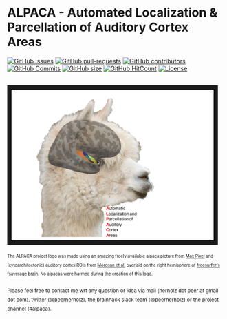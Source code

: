 # ALPACA - Automated Localization & Parcellation of Auditory Cortex Areas
[![GitHub issues](https://img.shields.io/github/issues/C0C0AN/ALPACA.svg)](https://github.com/C0C0AN/ALPACA/issues/)
[![GitHub pull-requests](https://img.shields.io/github/issues-pr/C0C0AN/ALPACA.svg)](https://github.com/C0C0AN/ALPACA/pulls/)
[![GitHub contributors](https://img.shields.io/github/contributors/C0C0AN/ALPACA.svg)](https://GitHub.com/PeerHerholz/C0C0AN/ALPACA/contributors/)
[![GitHub Commits](https://github-basic-badges.herokuapp.com/commits/C0C0AN/ALPACA.svg)](https://github.com/C0C0AN/ALPACA/commits/master)
[![GitHub size](https://github-size-badge.herokuapp.com/C0C0AN/ALPACA.svg)](https://github.com/C0C0AN/ALPACA/archive/master.zip)
[![GitHub HitCount](http://hits.dwyl.io/C0C0AN/ALPACA.svg)](http://hits.dwyl.io/C0C0AN/ALPACA)
[![License](https://img.shields.io/badge/License-BSD%203--Clause-blue.svg)](https://opensource.org/licenses/BSD-3-Clause)

&nbsp;&nbsp;&nbsp;&nbsp;&nbsp;&nbsp;&nbsp;&nbsp;&nbsp;&nbsp;&nbsp;&nbsp;&nbsp;&nbsp;&nbsp;&nbsp;&nbsp;&nbsp;&nbsp;&nbsp;&nbsp;&nbsp;&nbsp;&nbsp;&nbsp;&nbsp;&nbsp;&nbsp;&nbsp;&nbsp;&nbsp;&nbsp;&nbsp;&nbsp;&nbsp;&nbsp;&nbsp;&nbsp;&nbsp;&nbsp;&nbsp;&nbsp;&nbsp;&nbsp;&nbsp;&nbsp;&nbsp;&nbsp;&nbsp;&nbsp;&nbsp;&nbsp;&nbsp;&nbsp;&nbsp;&nbsp;&nbsp;&nbsp;&nbsp;&nbsp;&nbsp;&nbsp; <img src="resources/img/ALPACA_logo.png" alt="alpaca logo" width="470" height="350" border="10">

<sub><sup>The ALPACA project logo was made using an amazing freely available alpaca picture from [Max Pixel](http://maxpixel.freegreatpicture.com/Pako-Mammal-Wool-Vicugna-Pacos-Alpaca-Wool-Alpaca-814953) and (cytoarchitectonic) auditory cortex ROIs from [Morosan et al.](https://www.ncbi.nlm.nih.gov/pubmed/11305897) overlaid on the right hemisphere of [freesurfer's fsaverage brain](https://surfer.nmr.mgh.harvard.edu). No alpacas were harmed during the creation of this logo. <sup></sub>  

<sub></sup>Please feel free to contact me wrt any question or idea via mail (herholz dot peer at gmail dot com), twitter ([@peerherholz](https://twitter.com/peerherholz?lang=eng)), the brainhack slack team (@peerherholz) or the project channel (#alpaca). <sup><sub>
